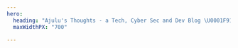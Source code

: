 ```yaml
---
hero:
  heading: "Ajulu's Thoughts - a Tech, Cyber Sec and Dev Blog \U0001F913"
  maxWidthPX: "700"

---
```

